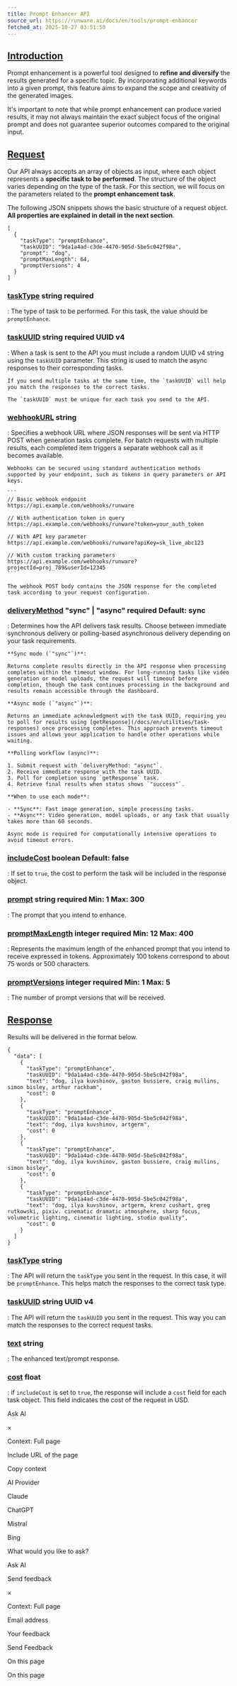 ```yaml
---
title: Prompt Enhancer API
source_url: https://runware.ai/docs/en/tools/prompt-enhancer
fetched_at: 2025-10-27 03:51:50
---
```


## [Introduction](#introduction)

Prompt enhancement is a powerful tool designed to **refine and diversify** the results generated for a specific topic. By incorporating additional keywords into a given prompt, this feature aims to expand the scope and creativity of the generated images.

It's important to note that while prompt enhancement can produce varied results, it may not always maintain the exact subject focus of the original prompt and does not guarantee superior outcomes compared to the original input.

## [Request](#request)

Our API always accepts an array of objects as input, where each object represents a **specific task to be performed**. The structure of the object varies depending on the type of the task. For this section, we will focus on the parameters related to the **prompt enhancement task**.

The following JSON snippets shows the basic structure of a request object. **All properties are explained in detail in the next section**.

```
[
  {
    "taskType": "promptEnhance",
    "taskUUID": "9da1a4ad-c3de-4470-905d-5be5c042f98a",
    "prompt": "dog",
    "promptMaxLength": 64,
    "promptVersions": 4
  }
]
```

### [taskType](https://runware.ai/docs/en/tools/prompt-enhancer#request-tasktype) string required
:   The type of task to be performed. For this task, the value should be `promptEnhance`.

### [taskUUID](https://runware.ai/docs/en/tools/prompt-enhancer#request-taskuuid) string required UUID v4
:   When a task is sent to the API you must include a random UUID v4 string using the `taskUUID` parameter. This string is used to match the async responses to their corresponding tasks.

    If you send multiple tasks at the same time, the `taskUUID` will help you match the responses to the correct tasks.

    The `taskUUID` must be unique for each task you send to the API.

### [webhookURL](https://runware.ai/docs/en/tools/prompt-enhancer#request-webhookurl) string
:   Specifies a webhook URL where JSON responses will be sent via HTTP POST when generation tasks complete. For batch requests with multiple results, each completed item triggers a separate webhook call as it becomes available.

    Webhooks can be secured using standard authentication methods supported by your endpoint, such as tokens in query parameters or API keys.

    ```
    // Basic webhook endpoint
    https://api.example.com/webhooks/runware

    // With authentication token in query
    https://api.example.com/webhooks/runware?token=your_auth_token

    // With API key parameter
    https://api.example.com/webhooks/runware?apiKey=sk_live_abc123

    // With custom tracking parameters
    https://api.example.com/webhooks/runware?projectId=proj_789&userId=12345
    ```

    The webhook POST body contains the JSON response for the completed task according to your request configuration.

### [deliveryMethod](https://runware.ai/docs/en/tools/prompt-enhancer#request-deliverymethod) "sync" | "async" required Default: sync
:   Determines how the API delivers task results. Choose between immediate synchronous delivery or polling-based asynchronous delivery depending on your task requirements.

    **Sync mode (`"sync"`)**:

    Returns complete results directly in the API response when processing completes within the timeout window. For long-running tasks like video generation or model uploads, the request will timeout before completion, though the task continues processing in the background and results remain accessible through the dashboard.

    **Async mode (`"async"`)**:

    Returns an immediate acknowledgment with the task UUID, requiring you to poll for results using [getResponse](/docs/en/utilities/task-responses) once processing completes. This approach prevents timeout issues and allows your application to handle other operations while waiting.

    **Polling workflow (async)**:

    1. Submit request with `deliveryMethod: "async"`.
    2. Receive immediate response with the task UUID.
    3. Poll for completion using `getResponse` task.
    4. Retrieve final results when status shows `"success"`.

    **When to use each mode**:

    - **Sync**: Fast image generation, simple processing tasks.
    - **Async**: Video generation, model uploads, or any task that usually takes more than 60 seconds.

    Async mode is required for computationally intensive operations to avoid timeout errors.

### [includeCost](https://runware.ai/docs/en/tools/prompt-enhancer#request-includecost) boolean Default: false
:   If set to `true`, the cost to perform the task will be included in the response object.

### [prompt](https://runware.ai/docs/en/tools/prompt-enhancer#request-prompt) string required Min: 1 Max: 300
:   The prompt that you intend to enhance.

### [promptMaxLength](https://runware.ai/docs/en/tools/prompt-enhancer#request-promptmaxlength) integer required Min: 12 Max: 400
:   Represents the maximum length of the enhanced prompt that you intend to receive expressed in tokens. Approximately 100 tokens correspond to about 75 words or 500 characters.

### [promptVersions](https://runware.ai/docs/en/tools/prompt-enhancer#request-promptversions) integer required Min: 1 Max: 5
:   The number of prompt versions that will be received.

## [Response](#response)

Results will be delivered in the format below.

```
{
  "data": [
    {
      "taskType": "promptEnhance",
      "taskUUID": "9da1a4ad-c3de-4470-905d-5be5c042f98a",
      "text": "dog, ilya kuvshinov, gaston bussiere, craig mullins, simon bisley, arthur rackham",
      "cost": 0
    },
    {
      "taskType": "promptEnhance",
      "taskUUID": "9da1a4ad-c3de-4470-905d-5be5c042f98a",
      "text": "dog, ilya kuvshinov, artgerm",
      "cost": 0
    },
    {
      "taskType": "promptEnhance",
      "taskUUID": "9da1a4ad-c3de-4470-905d-5be5c042f98a",
      "text": "dog, ilya kuvshinov, gaston bussiere, craig mullins, simon bisley",
      "cost": 0
    },
    {
      "taskType": "promptEnhance",
      "taskUUID": "9da1a4ad-c3de-4470-905d-5be5c042f98a",
      "text": "dog, ilya kuvshinov, artgerm, krenz cushart, greg rutkowski, pixiv. cinematic dramatic atmosphere, sharp focus, volumetric lighting, cinematic lighting, studio quality",
      "cost": 0
    }
  ]
}
```

### [taskType](https://runware.ai/docs/en/tools/prompt-enhancer#response-tasktype) string
:   The API will return the `taskType` you sent in the request. In this case, it will be `promptEnhance`. This helps match the responses to the correct task type.

### [taskUUID](https://runware.ai/docs/en/tools/prompt-enhancer#response-taskuuid) string UUID v4
:   The API will return the `taskUUID` you sent in the request. This way you can match the responses to the correct request tasks.

### [text](https://runware.ai/docs/en/tools/prompt-enhancer#response-text) string
:   The enhanced text/prompt response.

### [cost](https://runware.ai/docs/en/tools/prompt-enhancer#response-cost) float
:   if `includeCost` is set to `true`, the response will include a `cost` field for each task object. This field indicates the cost of the request in USD.

Ask AI

×

Context: Full page

Include URL of the page

Copy context

AI Provider

Claude

ChatGPT

Mistral

Bing

What would you like to ask?

Ask AI

Send feedback

×

Context: Full page

Email address

Your feedback

Send Feedback

On this page

On this page